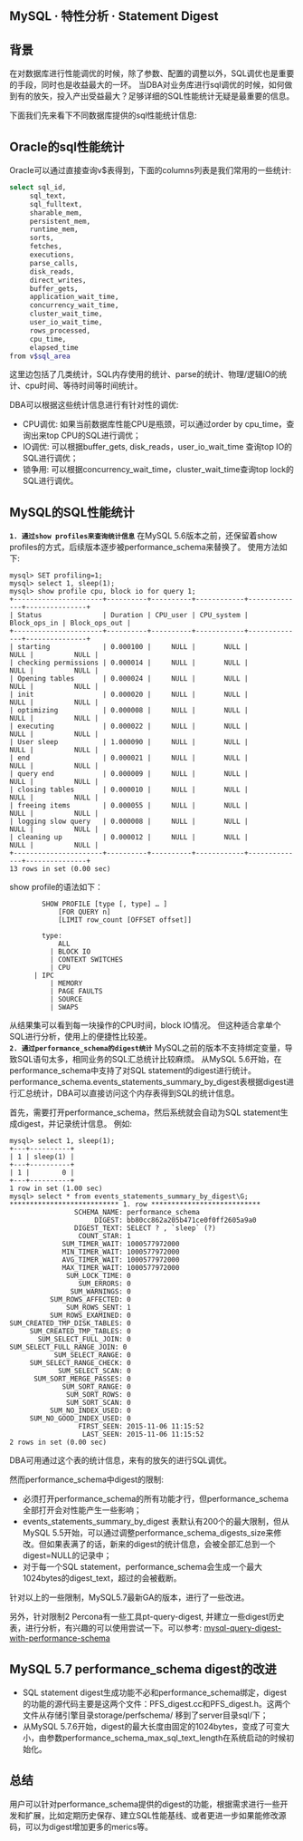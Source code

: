 ## MySQL · 特性分析 · Statement Digest


    
## 背景


在对数据库进行性能调优的时候，除了参数、配置的调整以外，SQL调优也是重要的手段，同时也是收益最大的一环。
当DBA对业务库进行sql调优的时候，如何做到有的放矢，投入产出受益最大？足够详细的SQL性能统计无疑是最重要的信息。  


下面我们先来看下不同数据库提供的sql性能统计信息:  

## Oracle的sql性能统计


Oracle可以通过直接查询v$表得到，下面的columns列表是我们常用的一些统计:  

```bash
select sql_id,
     sql_text,
     sql_fulltext,
     sharable_mem,
     persistent_mem,
     runtime_mem,
     sorts,
     fetches,
     executions,
     parse_calls,
     disk_reads,
     direct_writes,
     buffer_gets,
     application_wait_time,
     concurrency_wait_time,
     cluster_wait_time,
     user_io_wait_time,
     rows_processed,
     cpu_time,
     elapsed_time
from v$sql_area

```


这里边包括了几类统计，SQL内存使用的统计、parse的统计、物理/逻辑IO的统计、cpu时间、等待时间等时间统计。  


DBA可以根据这些统计信息进行有针对性的调优:  


* CPU调优: 如果当前数据库性能CPU是瓶颈，可以通过order by cpu_time，查询出来top CPU的SQL进行调优；
* IO调优: 可以根据buffer_gets, disk_reads，user_io_wait_time 查询top IO的SQL进行调优；
* 锁争用: 可以根据concurrency_wait_time，cluster_wait_time查询top lock的SQL进行调优。


## MySQL的SQL性能统计 **`1. 通过show profiles来查询统计信息`** 在MySQL 5.6版本之前，还保留着show profiles的方式，后续版本逐步被performance_schema来替换了。
使用方法如下:  

```LANG
mysql> SET profiling=1;
mysql> select 1, sleep(1);
mysql> show profile cpu, block io for query 1;
+----------------------+----------+----------+------------+--------------+---------------+
| Status               | Duration | CPU_user | CPU_system | Block_ops_in | Block_ops_out |
+----------------------+----------+----------+------------+--------------+---------------+
| starting             | 0.000100 |     NULL |       NULL |         NULL |          NULL |
| checking permissions | 0.000014 |     NULL |       NULL |         NULL |          NULL |
| Opening tables       | 0.000024 |     NULL |       NULL |         NULL |          NULL |
| init                 | 0.000020 |     NULL |       NULL |         NULL |          NULL |
| optimizing           | 0.000008 |     NULL |       NULL |         NULL |          NULL |
| executing            | 0.000022 |     NULL |       NULL |         NULL |          NULL |
| User sleep           | 1.000090 |     NULL |       NULL |         NULL |          NULL |
| end                  | 0.000021 |     NULL |       NULL |         NULL |          NULL |
| query end            | 0.000009 |     NULL |       NULL |         NULL |          NULL |
| closing tables       | 0.000010 |     NULL |       NULL |         NULL |          NULL |
| freeing items        | 0.000055 |     NULL |       NULL |         NULL |          NULL |
| logging slow query   | 0.000008 |     NULL |       NULL |         NULL |          NULL |
| cleaning up          | 0.000012 |     NULL |       NULL |         NULL |          NULL |
+----------------------+----------+----------+------------+--------------+---------------+
13 rows in set (0.00 sec)

```


show profile的语法如下：  

```LANG
        SHOW PROFILE [type [, type] … ]  
            [FOR QUERY n]  
            [LIMIT row_count [OFFSET offset]]  
          
        type:  
            ALL  
          | BLOCK IO  
          | CONTEXT SWITCHES  
          | CPU  
      | IPC  
          | MEMORY  
          | PAGE FAULTS  
          | SOURCE  
          | SWAPS  

```


从结果集可以看到每一块操作的CPU时间，block IO情况。
但这种适合拿单个SQL进行分析，使用上的便捷性比较差。   **`2. 通过performance_schema的digest统计`** MySQL之前的版本不支持绑定变量，导致SQL语句太多，相同业务的SQL汇总统计比较麻烦。
从MySQL 5.6开始，在performance_schema中支持了对SQL statement的digest进行统计。
performance_schema.events_statements_summary_by_digest表根据digest进行汇总统计，DBA可以直接访问这个内存表得到SQL的统计信息。  


首先，需要打开performance_schema，然后系统就会自动为SQL statement生成digest，并记录统计信息。
例如:  

```LANG
mysql> select 1, sleep(1);
+---+----------+
| 1 | sleep(1) |
+---+----------+
| 1 |        0 |
+---+----------+
1 row in set (1.00 sec)
mysql> select * from events_statements_summary_by_digest\G;
*************************** 1. row ***************************
                SCHEMA_NAME: performance_schema
                     DIGEST: bb80cc862a205b471ce0f0ff2605a9a0
                DIGEST_TEXT: SELECT ? , `sleep` (?)
                 COUNT_STAR: 1
             SUM_TIMER_WAIT: 1000577972000
             MIN_TIMER_WAIT: 1000577972000
             AVG_TIMER_WAIT: 1000577972000
             MAX_TIMER_WAIT: 1000577972000
              SUM_LOCK_TIME: 0
                 SUM_ERRORS: 0
               SUM_WARNINGS: 0
          SUM_ROWS_AFFECTED: 0
              SUM_ROWS_SENT: 1
          SUM_ROWS_EXAMINED: 0
SUM_CREATED_TMP_DISK_TABLES: 0
     SUM_CREATED_TMP_TABLES: 0
       SUM_SELECT_FULL_JOIN: 0
SUM_SELECT_FULL_RANGE_JOIN: 0
           SUM_SELECT_RANGE: 0
     SUM_SELECT_RANGE_CHECK: 0
            SUM_SELECT_SCAN: 0
      SUM_SORT_MERGE_PASSES: 0
             SUM_SORT_RANGE: 0
              SUM_SORT_ROWS: 0
              SUM_SORT_SCAN: 0
          SUM_NO_INDEX_USED: 0
     SUM_NO_GOOD_INDEX_USED: 0
                 FIRST_SEEN: 2015-11-06 11:15:52
                  LAST_SEEN: 2015-11-06 11:15:52
2 rows in set (0.00 sec)

```


DBA可用通过这个表的统计信息，来有的放矢的进行SQL调优。  


然而performance_schema中digest的限制:  


* 必须打开performance_schema的所有功能才行，但performance_schema全部打开会对性能产生一些影响；
* events_statements_summary_by_digest 表默认有200个的最大限制，但从MySQL 5.5开始，可以通过调整performance_schema_digests_size来修改。但如果表满了的话，新来的digest的统计信息，会被全部汇总到一个digest=NULL的记录中；
* 对于每一个SQL statement，performance_schema会生成一个最大1024bytes的digest_text，超过的会被截断。



针对以上的一些限制，MySQL5.7最新GA的版本，进行了一些改进。  


另外，针对限制2 Percona有一些工具pt-query-digest, 并建立一些digest历史表，进行分析，有兴趣的可以使用尝试一下。可以参考: [mysql-query-digest-with-performance-schema][0]  

## MySQL 5.7 performance_schema digest的改进


* SQL statement digest生成功能不必和performance_schema绑定，digest的功能的源代码主要是这两个文件：PFS_digest.cc和PFS_digest.h。这两个文件从存储引擎目录storage/perfschema/ 移到了server目录sql/下；
* 从MySQL 5.7.6开始，digest的最大长度由固定的1024bytes，变成了可变大小，由参数performance_schema_max_sql_text_length在系统启动的时候初始化。


## 总结


用户可以针对performance_schema提供的digest的功能，根据需求进行一些开发和扩展，比如定期历史保存、建立SQL性能基线、或者更进一步如果能修改源码，可以为digest增加更多的merics等。  


[0]: https://www.percona.com/blog/2015/10/13/mysql-query-digest-with-performance-schema/